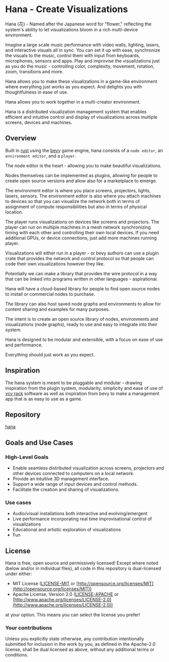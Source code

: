 # Hana - Create Visualizations
Hana (花) - Named after the Japanese word for "flower," reflecting the system's ability to let visualizations bloom in a rich multi-device environment.

Imagine a large scale music performance with video walls, lighting, lasers, and interactive visuals all in sync. You can set it up with ease, synchronize the visuals to the music, control them with input from keyboards, microphones, sensors and apps. Play and improvise the visualizations just as you do the music - controlling color, complexity, movement, rotation, zoom, transitions and more.

Hana allows you to make these visualizations in a game-like environment where everything just works as you expect. And delights you with thoughtfulness in ease of use.

Hana allows you to work together in a multi-creator environment.

Hana is a distributed visualization management system that enables efficient and intuitive control and display of visualizations across multiple screens, devices and machines.
## Overview
Built in [rust](https://www.rust-lang.org) using the [bevy](https://bevyengine.org/) game engine, hana consists of a `node editor`, an `environment editor`, and a `player`.

The node editor is the heart - allowing you to make beautiful visualizations.

Nodes themselves can be implemented as plugins, allowing for people to create open source versions and allow also for a marketplace to emerge.

The environment editor is where you place screens, projectors, lights, lasers, sensors. The environment editor is also where you attach machines to devices so that you can visualize the network both in terms of assignment of compute responsibilities but also in terms of physical location.

The player runs visualizations on devices like screens and projectors. The player can run on multiple machines in a mesh network synchronizing timing with each other and controlling their own local devices. If you need additional GPUs, or device connections, just add more machines running player.

Visualizations will either run in a player - or bevy authors can use a plugin crate that provides the network and control protocol so that people can code their own visualizations however they like.

Potentially we can make a library that provides the wire protocol in a way that can be linked into programs written in other languages - aspirational.

Hana will have a cloud-based library for people to find open source nodes to install or commercial nodes to purchase.

The library can also host saved node graphs and environments to allow for content sharing and examples for many purposes.

The intent is to create an open source library of nodes, environments and visualizations (node graphs), ready to use and easy to integrate into their system.

Hana is designed to be modular and extensible, with a focus on ease of use and performance.

Everything should just work as you expect.
## Inspiration
The hana system is meant to be pluggable and modular - drawing inspiration from the plugin system, modularity, simplicity and ease of use of [vcv rack](https://vcvrack.com) software as well as inspiration from bevy to make a management app that is as easy to use as a game.
## Repository
[hana](https://github.com/natepiano/hana)
## Goals and Use Cases
### High-Level Goals
- Enable seamless distributed visualization across screens, projectors and other devices connected to computers on a local network.
- Provide an intuitive 3D management interface.
- Support a wide range of input devices and control methods.
- Facilitate the creation and sharing of visualizations.
### Use cases
- Audio/visual installations both interactive and evolving/emergent
- Live performance incorporating real time improvisational control of visualizations
- Educational and artistic exploration of visualizations
- Fun
## License
Hana is free, open source and permissively licensed!
Except where noted (below and/or in individual files), all code in this repository is dual-licensed under either:

* MIT License ([LICENSE-MIT](https://github.com/natepiano/hana/LICENSE-MIT) or [http://opensource.org/licenses/MIT](http://opensource.org/licenses/MIT))
* Apache License, Version 2.0 ([LICENSE-APACHE](https://github.com/natepiano/hana/LICENSE-APACHE) or [http://www.apache.org/licenses/LICENSE-2.0](http://www.apache.org/licenses/LICENSE-2.0))

at your option.
This means you can select the license you prefer!

### Your contributions

Unless you explicitly state otherwise,
any contribution intentionally submitted for inclusion in the work by you,
as defined in the Apache-2.0 license,
shall be dual licensed as above,
without any additional terms or conditions.

